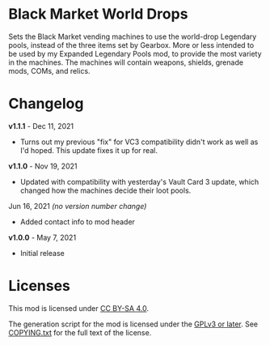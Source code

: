 Black Market World Drops
========================

Sets the Black Market vending machines to use the world-drop Legendary
pools, instead of the three items set by Gearbox.  More or less
intended to be used by my Expanded Legendary Pools mod, to provide the
most variety in the machines.  The machines will contain weapons,
shields, grenade mods, COMs, and relics.

Changelog
=========

**v1.1.1** - Dec 11, 2021
 * Turns out my previous "fix" for VC3 compatibility didn't work as well
   as I'd hoped.  This update fixes it up for real.

**v1.1.0** - Nov 19, 2021
 * Updated with compatibility with yesterday's Vault Card 3 update, which
   changed how the machines decide their loot pools.

Jun 16, 2021 *(no version number change)*
 * Added contact info to mod header

**v1.0.0** - May 7, 2021
 * Initial release
 
Licenses
========

This mod is licensed under [CC BY-SA 4.0](https://creativecommons.org/licenses/by-sa/4.0/).

The generation script for the mod is licensed under the
[GPLv3 or later](https://www.gnu.org/licenses/quick-guide-gplv3.html).
See [COPYING.txt](../../COPYING.txt) for the full text of the license.

